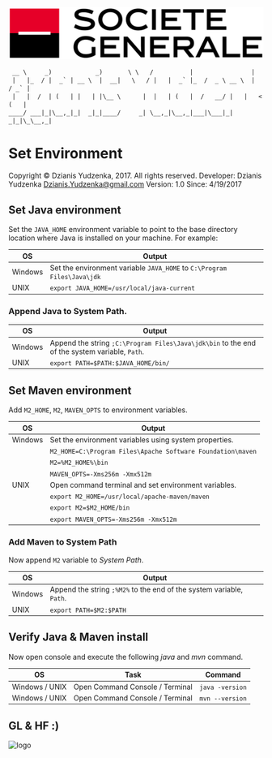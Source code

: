 ![sg](../images/logo.png)
    
     __ \     _)            _)       \ \   /          |                |
     |   |_  / |  _` | __ \  |  __|   \   / |   |  _` |_  /  _ \ __ \  |  / _` |
     |   |  /  | (   | |   | |\__ \      |  |   | (   |  /   __/ |   |   < (   |
    ____/ ___|_|\__,_|_|  _|_|____/     _| \__,_|\__,_|___|\___|_|  _|_|\_\__,_|
    
# Set Environment

Copyright © Dzianis Yudzenka, 2017. All rights reserved.
Developer: Dzianis Yudzenka <Dzianis.Yudzenka@gmail.com>
Version: 1.0
Since: 4/19/2017


## Set Java environment

Set the `JAVA_HOME` environment variable to point to the base directory location where Java is installed on your machine. 
For example:

| OS      | Output                                                                                        |
|---------|---------------------------------------------------------------------------------------------- |
| Windows | Set the environment variable `JAVA_HOME` to `C:\Program Files\Java\jdk`                       |
| UNIX    | `export JAVA_HOME=/usr/local/java-current`                                                    |

### Append Java to System Path.

| OS      | Output                                                                                        |
|---------|---------------------------------------------------------------------------------------------- |
| Windows | Append the string `;C:\Program Files\Java\jdk\bin` to the end of the system variable, `Path`. |
| UNIX    | `export PATH=$PATH:$JAVA_HOME/bin/`                                                           |


## Set Maven environment

Add `M2_HOME`, `M2`, `MAVEN_OPTS` to environment variables.

| OS      | Output                                                                                        |
|---------|---------------------------------------------------------------------------------------------- |
| Windows | Set the environment variables using system properties.                                        |
|         | `M2_HOME=C:\Program Files\Apache Software Foundation\maven`                                   |
|         | `M2=%M2_HOME%\bin`                                                                            |
|         | `MAVEN_OPTS=-Xms256m -Xmx512m`                                                                |
| UNIX    | Open command terminal and set environment variables.                                          |
|         | `export M2_HOME=/usr/local/apache-maven/maven`                                                |
|         | `export M2=$M2_HOME/bin`                                                                      |
|         | `export MAVEN_OPTS=-Xms256m -Xmx512m`                                                         |

### Add Maven to System Path

Now append `M2` variable to _System Path_.

| OS      | Output                                                                                        |
|---------|---------------------------------------------------------------------------------------------- |
| Windows | Append the string `;%M2%` to the end of the system variable, `Path`.                          |
| UNIX    | `export PATH=$M2:$PATH`                                                                       |


## Verify Java & Maven install

Now open console and execute the following _java_ and _mvn_ command.

| OS             | Task                            | Command                                              |
|----------------|---------------------------------|------------------------------------------------------|
| Windows / UNIX | Open Command Console / Terminal | `java -version`                                      |
| Windows / UNIX | Open Command Console / Terminal | `mvn --version`                                      |


## GL & HF :)

![logo](../images/sg.jpg)
